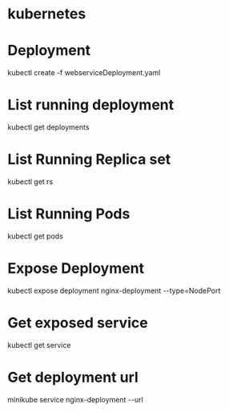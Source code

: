 # kubernetes

# Deployment
kubectl create -f webserviceDeployment.yaml
# List running deployment
kubectl get deployments
# List Running Replica set
kubectl get rs
# List Running Pods
kubectl get pods
# Expose Deployment
kubectl expose deployment nginx-deployment --type=NodePort
# Get exposed service
kubectl get service
# Get deployment url
minikube service nginx-deployment --url



